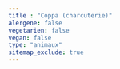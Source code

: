 ```yaml
---
title : "Coppa (charcuterie)"
alergene: false
vegetarien: false
vegan: false
type: "animaux"
sitemap_exclude: true
--- 
```

